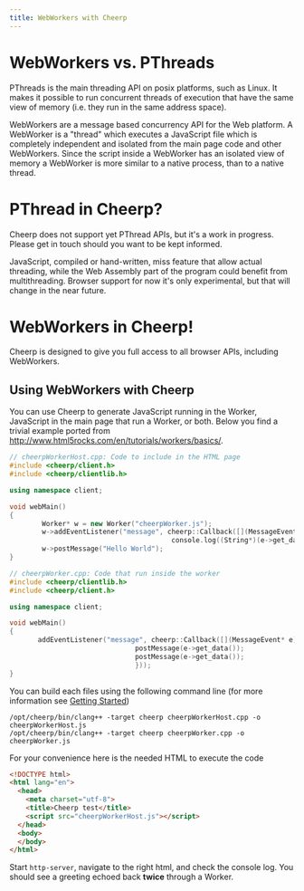 ```yaml
---
title: WebWorkers with Cheerp
---
```


# WebWorkers vs. PThreads

PThreads is the main threading API on posix platforms, such as Linux. It makes it possible to run concurrent threads of execution that have the same view of memory (i.e. they run in the same address space).

WebWorkers are a message based concurrency API for the Web platform. A WebWorker is a "thread" which executes a JavaScript file which is completely independent and isolated from the main page code and other WebWorkers. Since the script inside a WebWorker has an isolated view of memory a WebWorker is more similar to a native process, than to a native thread.

# PThread in Cheerp?

Cheerp does not support yet PThread APIs, but it's a work in progress. Please get in touch should you want to be kept informed.

JavaScript, compiled or hand-written, miss feature that allow actual threading, while the Web Assembly part of the program could benefit from multithreading. Browser support for now it's only experimental, but that will change in the near future.

# WebWorkers in Cheerp!

Cheerp is designed to give you full access to all browser APIs, including WebWorkers.

## Using WebWorkers with Cheerp

You can use Cheerp to generate JavaScript running in the Worker, JavaScript in the main page that run a Worker, or both. Below you find a trivial example ported from http://www.html5rocks.com/en/tutorials/workers/basics/.

```cpp
// cheerpWorkerHost.cpp: Code to include in the HTML page
#include <cheerp/client.h>
#include <cheerp/clientlib.h>

using namespace client;

void webMain()
{
        Worker* w = new Worker("cheerpWorker.js");
        w->addEventListener("message", cheerp::Callback([](MessageEvent* e) {
                                        console.log((String*)(e->get_data())); }));
        w->postMessage("Hello World");
}
```

```cpp
// cheerpWorker.cpp: Code that run inside the worker
#include <cheerp/clientlib.h>
#include <cheerp/client.h>

using namespace client;

void webMain()
{
       addEventListener("message", cheerp::Callback([](MessageEvent* e) {
                               postMessage(e->get_data());
                               postMessage(e->get_data());
                               }));
}
```

You can build each files using the following command line (for more information see [Getting Started](Getting-started))
```
/opt/cheerp/bin/clang++ -target cheerp cheerpWorkerHost.cpp -o cheerpWorkerHost.js
/opt/cheerp/bin/clang++ -target cheerp cheerpWorker.cpp -o cheerpWorker.js
```
For your convenience here is the needed HTML to execute the code

```html
<!DOCTYPE html>
<html lang="en">
  <head>
    <meta charset="utf-8">
    <title>Cheerp test</title>
    <script src="cheerpWorkerHost.js"></script>
  </head>
  <body>
  </body>
</html>
```

Start `http-server`, navigate to the right html, and check the console log.
You should see a greeting echoed back **twice** through a Worker.
